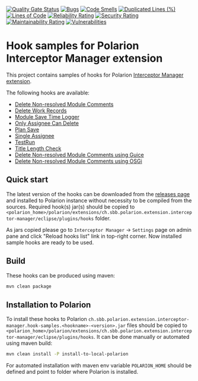 [![Quality Gate Status](https://sonarcloud.io/api/project_badges/measure?project=SchweizerischeBundesbahnen_ch.sbb.polarion.extension.interceptor-manager.hook-samples&metric=alert_status)](https://sonarcloud.io/summary/new_code?id=SchweizerischeBundesbahnen_ch.sbb.polarion.extension.interceptor.hook-samples)
[![Bugs](https://sonarcloud.io/api/project_badges/measure?project=SchweizerischeBundesbahnen_ch.sbb.polarion.extension.interceptor.hook-samples&metric=bugs)](https://sonarcloud.io/summary/new_code?id=SchweizerischeBundesbahnen_ch.sbb.polarion.extension.interceptor-manager.hook-samples)
[![Code Smells](https://sonarcloud.io/api/project_badges/measure?project=SchweizerischeBundesbahnen_ch.sbb.polarion.extension.interceptor.hook-samples&metric=code_smells)](https://sonarcloud.io/summary/new_code?id=SchweizerischeBundesbahnen_ch.sbb.polarion.extension.interceptor-manager.hook-samples)
[![Duplicated Lines (%)](https://sonarcloud.io/api/project_badges/measure?project=SchweizerischeBundesbahnen_ch.sbb.polarion.extension.interceptor.hook-samples&metric=duplicated_lines_density)](https://sonarcloud.io/summary/new_code?id=SchweizerischeBundesbahnen_ch.sbb.polarion.extension.interceptor-manager.hook-samples)
[![Lines of Code](https://sonarcloud.io/api/project_badges/measure?project=SchweizerischeBundesbahnen_ch.sbb.polarion.extension.interceptor.hook-samples&metric=ncloc)](https://sonarcloud.io/summary/new_code?id=SchweizerischeBundesbahnen_ch.sbb.polarion.extension.interceptor-manager.hook-samples)
[![Reliability Rating](https://sonarcloud.io/api/project_badges/measure?project=SchweizerischeBundesbahnen_ch.sbb.polarion.extension.interceptor.hook-samples&metric=reliability_rating)](https://sonarcloud.io/summary/new_code?id=SchweizerischeBundesbahnen_ch.sbb.polarion.extension.interceptor-manager.hook-samples)
[![Security Rating](https://sonarcloud.io/api/project_badges/measure?project=SchweizerischeBundesbahnen_ch.sbb.polarion.extension.interceptor.hook-samples&metric=security_rating)](https://sonarcloud.io/summary/new_code?id=SchweizerischeBundesbahnen_ch.sbb.polarion.extension.interceptor-manager.hook-samples)
[![Maintainability Rating](https://sonarcloud.io/api/project_badges/measure?project=SchweizerischeBundesbahnen_ch.sbb.polarion.extension.interceptor.hook-samples&metric=sqale_rating)](https://sonarcloud.io/summary/new_code?id=SchweizerischeBundesbahnen_ch.sbb.polarion.extension.interceptor-manager.hook-samples)
[![Vulnerabilities](https://sonarcloud.io/api/project_badges/measure?project=SchweizerischeBundesbahnen_ch.sbb.polarion.extension.interceptor.hook-samples&metric=vulnerabilities)](https://sonarcloud.io/summary/new_code?id=SchweizerischeBundesbahnen_ch.sbb.polarion.extension.interceptor-manager.hook-samples)

# Hook samples for Polarion Interceptor Manager extension

This project contains samples of hooks for Polarion [Interceptor Manager extension](https://github.com/SchweizerischeBundesbahnen/ch.sbb.polarion.extension.interceptor-manager).

The following hooks are available:
- [Delete Non-resolved Module Comments](hook-samples/delete-non-resolved-module-comments/README.md)
- [Delete Work Records](hook-samples/delete-work-records/README.md)
- [Module Save Time Logger](hook-samples/module-save-time-logger/README.md)
- [Only Assignee Can Delete](hook-samples/only-assignee-can-delete/README.md)
- [Plan Save](hook-samples/plan-save/README.md)
- [Single Assignee](hook-samples/single-assignee/README.md)
- [TestRun](hook-samples/testrun/README.md)
- [Title Length Check](hook-samples/title-length-check/README.md)
- [Delete Non-resolved Module Comments using Guice](hook-samples-guice/delete-non-resolved-module-comments/README.md)
- [Delete Non-resolved Module Comments using OSGi](hook-samples-osgi/delete-non-resolved-module-comments/README.md)

## Quick start

The latest version of the hooks can be downloaded from the [releases page](../../releases/latest) and installed to Polarion instance without necessity to be compiled from the sources.
Required hook(s) jar(s) should be copied to `<polarion_home>/polarion/extensions/ch.sbb.polarion.extension.interceptor-manager/eclipse/plugins/hooks` folder.

As jars copied please go to `Interceptor Manager` -> `Settings` page on admin pane and click "Reload hooks list" link in top-right corner. Now installed sample hooks are ready to be used.

## Build

These hooks can be produced using maven:
```bash
mvn clean package
```

## Installation to Polarion

To install these hooks to Polarion `ch.sbb.polarion.extension.interceptor-manager.hook-samples.<hookname>-<version>.jar` files should be copied to `<polarion_home>/polarion/extensions/ch.sbb.polarion.extension.interceptor-manager/eclipse/plugins/hooks`.
It can be done manually or automated using maven build:

```bash
mvn clean install -P install-to-local-polarion
```

For automated installation with maven env variable `POLARION_HOME` should be defined and point to folder where Polarion is installed.

